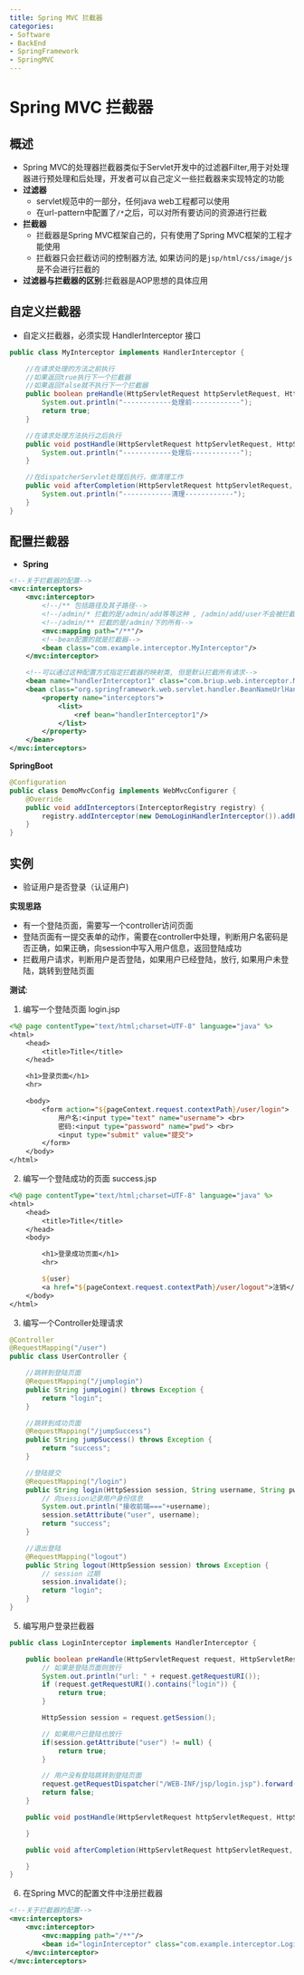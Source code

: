 ```yaml
---
title: Spring MVC 拦截器
categories:
- Software
- BackEnd
- SpringFramework
- SpringMVC
---
```

# Spring MVC 拦截器

## 概述

- Spring MVC的处理器拦截器类似于Servlet开发中的过滤器Filter,用于对处理器进行预处理和后处理，开发者可以自己定义一些拦截器来实现特定的功能
- **过滤器**
    - servlet规范中的一部分，任何java web工程都可以使用
    - 在url-pattern中配置了`/*`之后，可以对所有要访问的资源进行拦截
- **拦截器**
    - 拦截器是Spring MVC框架自己的，只有使用了Spring MVC框架的工程才能使用
    - 拦截器只会拦截访问的控制器方法, 如果访问的是`jsp/html/css/image/js`是不会进行拦截的
- **过滤器与拦截器的区别**:拦截器是AOP思想的具体应用

## 自定义拦截器

- 自定义拦截器，必须实现 HandlerInterceptor 接口

```java
public class MyInterceptor implements HandlerInterceptor {

    //在请求处理的方法之前执行
    //如果返回true执行下一个拦截器
    //如果返回false就不执行下一个拦截器
    public boolean preHandle(HttpServletRequest httpServletRequest, HttpServletResponse httpServletResponse, Object o) throws Exception {
        System.out.println("------------处理前------------");
        return true;
    }

    //在请求处理方法执行之后执行
    public void postHandle(HttpServletRequest httpServletRequest, HttpServletResponsehttpServletResponse, Object o, ModelAndView modelAndView) throws Exception {
        System.out.println("------------处理后------------");
    }

    //在dispatcherServlet处理后执行，做清理工作
    public void afterCompletion(HttpServletRequest httpServletRequest, HttpServletResponse httpServletResponse, Object o, Exception e) throws Exception {
        System.out.println("------------清理------------");
    }
}
```

## 配置拦截器

- **Spring**

```xml
<!--关于拦截器的配置-->
<mvc:interceptors>
    <mvc:interceptor>
        <!--/** 包括路径及其子路径-->
        <!--/admin/* 拦截的是/admin/add等等这种 , /admin/add/user不会被拦截-->
        <!--/admin/** 拦截的是/admin/下的所有-->
        <mvc:mapping path="/**"/>
        <!--bean配置的就是拦截器-->
        <bean class="com.example.interceptor.MyInterceptor"/>
    </mvc:interceptor>

    <!--可以通过这种配置方式指定拦截器的映射类, 但是默认拦截所有请求-->
    <bean name="handlerInterceptor1" class="com.briup.web.interceptor.MyInterceptor1"/>
    <bean class="org.springframework.web.servlet.handler.BeanNameUrlHandlerMapping">
        <property name="interceptors">
            <list>
                <ref bean="handlerInterceptor1"/>
            </list>
        </property>
    </bean>	
</mvc:interceptors>
```

**SpringBoot**

```java
@Configuration
public class DemoMvcConfig implements WebMvcConfigurer {
    @Override
    public void addInterceptors(InterceptorRegistry registry) {
        registry.addInterceptor(new DemoLoginHandlerInterceptor()).addPathPatterns("/**").excludePathPatterns("/index.html","/user/login","/css/**","/js/**","/img/**");
    }
}
```

## 实例

- 验证用户是否登录（认证用户)

**实现思路**

- 有一个登陆页面，需要写一个controller访问页面
- 登陆页面有一提交表单的动作，需要在controller中处理，判断用户名密码是否正确，如果正确，向session中写入用户信息，返回登陆成功
- 拦截用户请求，判断用户是否登陆，如果用户已经登陆，放行, 如果用户未登陆，跳转到登陆页面

**测试**:

1. 编写一个登陆页面  login.jsp

```jsp
<%@ page contentType="text/html;charset=UTF-8" language="java" %>
<html>
    <head>
        <title>Title</title>
    </head>

    <h1>登录页面</h1>
    <hr>

    <body>
        <form action="${pageContext.request.contextPath}/user/login">
            用户名:<input type="text" name="username"> <br>
            密码:<input type="password" name="pwd"> <br>
            <input type="submit" value="提交">
        </form>
    </body>
</html>
```

2. 编写一个登陆成功的页面 success.jsp

```jsp
<%@ page contentType="text/html;charset=UTF-8" language="java" %>
<html>
    <head>
        <title>Title</title>
    </head>
    <body>

        <h1>登录成功页面</h1>
        <hr>

        ${user}
        <a href="${pageContext.request.contextPath}/user/logout">注销</a>
    </body>
</html>
```

3. 编写一个Controller处理请求

```java
@Controller
@RequestMapping("/user")
public class UserController {

    //跳转到登陆页面
    @RequestMapping("/jumplogin")
    public String jumpLogin() throws Exception {
        return "login";
    }

    //跳转到成功页面
    @RequestMapping("/jumpSuccess")
    public String jumpSuccess() throws Exception {
        return "success";
    }

    //登陆提交
    @RequestMapping("/login")
    public String login(HttpSession session, String username, String pwd) throwsException {
        // 向session记录用户身份信息
        System.out.println("接收前端==="+username);
        session.setAttribute("user", username);
        return "success";
    }

    //退出登陆
    @RequestMapping("logout")
    public String logout(HttpSession session) throws Exception {
        // session 过期
        session.invalidate();
        return "login";
    }
}
```
5. 编写用户登录拦截器

```java
public class LoginInterceptor implements HandlerInterceptor {

    public boolean preHandle(HttpServletRequest request, HttpServletResponse response, Object handler) throws ServletException, IOException {
        // 如果是登陆页面则放行
        System.out.println("url: " + request.getRequestURI());
        if (request.getRequestURI().contains("login")) {
            return true;
        }

        HttpSession session = request.getSession();

        // 如果用户已登陆也放行
        if(session.getAttribute("user") != null) {
            return true;
        }

        // 用户没有登陆跳转到登陆页面
        request.getRequestDispatcher("/WEB-INF/jsp/login.jsp").forward(request, response);
        return false;
    }

    public void postHandle(HttpServletRequest httpServletRequest, HttpServletResponsehttpServletResponse, Object o, ModelAndView modelAndView) throws Exception {

    }

    public void afterCompletion(HttpServletRequest httpServletRequest, HttpServletResponse httpServletResponse, Object o, Exception e) throws Exception {

    }
}
```

6. 在Spring MVC的配置文件中注册拦截器

```xml
<!--关于拦截器的配置-->
<mvc:interceptors>
    <mvc:interceptor>
        <mvc:mapping path="/**"/>
        <bean id="loginInterceptor" class="com.example.interceptor.LoginInterceptor"/>
    </mvc:interceptor>
</mvc:interceptors>
```

